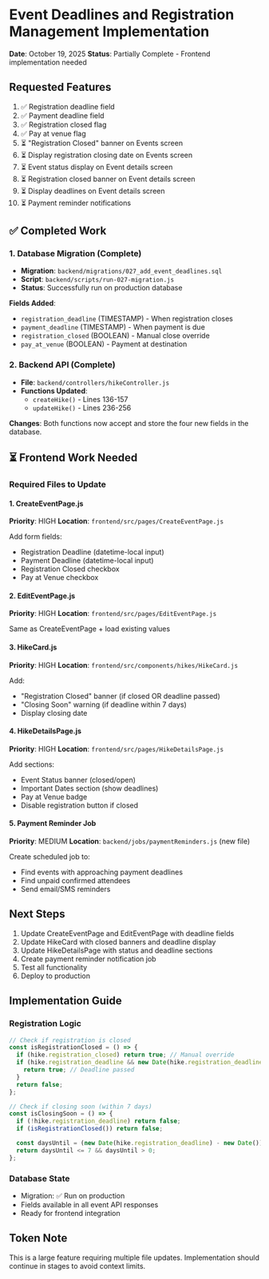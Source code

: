 # Event Deadlines and Registration Management Implementation

**Date**: October 19, 2025
**Status**: Partially Complete - Frontend implementation needed

## Requested Features

1. ✅ Registration deadline field
2. ✅ Payment deadline field
3. ✅ Registration closed flag
4. ✅ Pay at venue flag
5. ⏳ "Registration Closed" banner on Events screen
6. ⏳ Display registration closing date on Events screen
7. ⏳ Event status display on Event details screen
8. ⏳ Registration closed banner on Event details screen
9. ⏳ Display deadlines on Event details screen
10. ⏳ Payment reminder notifications

## ✅ Completed Work

### 1. Database Migration (Complete)
- **Migration**: `backend/migrations/027_add_event_deadlines.sql`
- **Script**: `backend/scripts/run-027-migration.js`
- **Status**: Successfully run on production database

**Fields Added**:
- `registration_deadline` (TIMESTAMP) - When registration closes
- `payment_deadline` (TIMESTAMP) - When payment is due
- `registration_closed` (BOOLEAN) - Manual close override
- `pay_at_venue` (BOOLEAN) - Payment at destination

### 2. Backend API (Complete)
- **File**: `backend/controllers/hikeController.js`
- **Functions Updated**:
  - `createHike()` - Lines 136-157
  - `updateHike()` - Lines 236-256

**Changes**: Both functions now accept and store the four new fields in the database.

## ⏳ Frontend Work Needed

### Required Files to Update

#### 1. CreateEventPage.js
**Priority**: HIGH
**Location**: `frontend/src/pages/CreateEventPage.js`

Add form fields:
- Registration Deadline (datetime-local input)
- Payment Deadline (datetime-local input)
- Registration Closed checkbox
- Pay at Venue checkbox

#### 2. EditEventPage.js
**Priority**: HIGH
**Location**: `frontend/src/pages/EditEventPage.js`

Same as CreateEventPage + load existing values

#### 3. HikeCard.js
**Priority**: HIGH
**Location**: `frontend/src/components/hikes/HikeCard.js`

Add:
- "Registration Closed" banner (if closed OR deadline passed)
- "Closing Soon" warning (if deadline within 7 days)
- Display closing date

#### 4. HikeDetailsPage.js
**Priority**: HIGH
**Location**: `frontend/src/pages/HikeDetailsPage.js`

Add sections:
- Event Status banner (closed/open)
- Important Dates section (show deadlines)
- Pay at Venue badge
- Disable registration button if closed

#### 5. Payment Reminder Job
**Priority**: MEDIUM
**Location**: `backend/jobs/paymentReminders.js` (new file)

Create scheduled job to:
- Find events with approaching payment deadlines
- Find unpaid confirmed attendees
- Send email/SMS reminders

## Next Steps

1. Update CreateEventPage and EditEventPage with deadline fields
2. Update HikeCard with closed banners and deadline display
3. Update HikeDetailsPage with status and deadline sections
4. Create payment reminder notification job
5. Test all functionality
6. Deploy to production

## Implementation Guide

### Registration Logic

```javascript
// Check if registration is closed
const isRegistrationClosed = () => {
  if (hike.registration_closed) return true; // Manual override
  if (hike.registration_deadline && new Date(hike.registration_deadline) < new Date()) {
    return true; // Deadline passed
  }
  return false;
};

// Check if closing soon (within 7 days)
const isClosingSoon = () => {
  if (!hike.registration_deadline) return false;
  if (isRegistrationClosed()) return false;

  const daysUntil = (new Date(hike.registration_deadline) - new Date()) / (1000 * 60 * 60 * 24);
  return daysUntil <= 7 && daysUntil > 0;
};
```

### Database State

- Migration: ✅ Run on production
- Fields available in all event API responses
- Ready for frontend integration

## Token Note

This is a large feature requiring multiple file updates. Implementation should continue in stages to avoid context limits.
